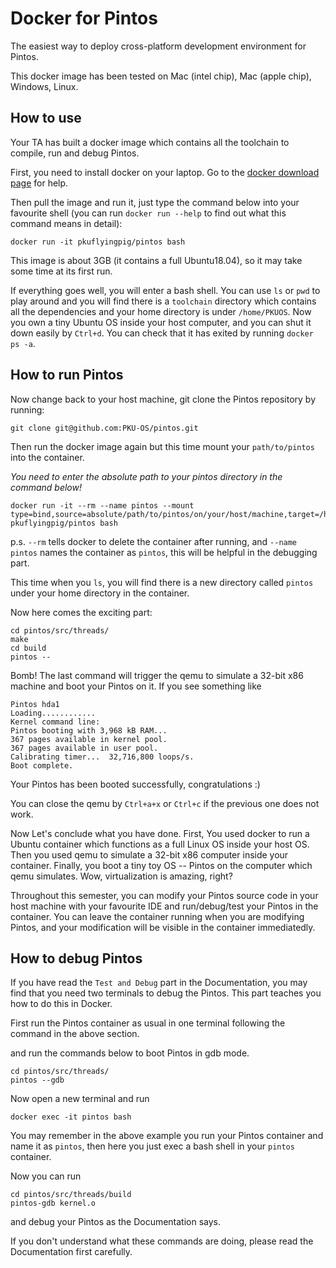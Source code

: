 # Docker for Pintos
The easiest way to deploy cross-platform development environment for Pintos.

This docker image has been tested on Mac (intel chip), Mac (apple chip), Windows, Linux.

## How to use
Your TA has built a docker image which contains all the toolchain to compile, run and debug Pintos.

First, you need to install docker on your laptop. Go to the [docker download page](https://www.docker.com/get-started) for help. 

Then pull the image and run it, just type the command below into your favourite shell (you can run `docker run --help` to find out what this command means in detail):

```
docker run -it pkuflyingpig/pintos bash
```

This image is about 3GB (it contains a full Ubuntu18.04), so it may take some time at its first run.

If everything goes well, you will enter a bash shell. You can use `ls` or `pwd` to play around and you will find there is a `toolchain` directory which contains all the dependencies and your home directory is under `/home/PKUOS`. Now you own a tiny Ubuntu OS inside your host computer, and you can shut it down easily by `Ctrl+d`. You can check that it has exited by running `docker ps -a`.

## How to run Pintos
Now change back to your host machine, git clone the Pintos repository by running:

```
git clone git@github.com:PKU-OS/pintos.git
```

Then run the docker image again but this time mount your `path/to/pintos` into the container.

*You need to enter the absolute path to your pintos directory in the command below!*

```
docker run -it --rm --name pintos --mount type=bind,source=absolute/path/to/pintos/on/your/host/machine,target=/home/PKUOS/pintos pkuflyingpig/pintos bash
```
p.s. `--rm` tells docker to delete the container after running, and `--name pintos` names the container as `pintos`, this will be helpful in the debugging part.

This time when you `ls`, you will find there is a new directory called `pintos` under your home directory in the container.

Now here comes the exciting part:

```
cd pintos/src/threads/
make
cd build
pintos --
```

Bomb! The last command will trigger the qemu to simulate a 32-bit x86 machine and boot your Pintos on it. If you see something like

```
Pintos hda1
Loading............
Kernel command line:
Pintos booting with 3,968 kB RAM...
367 pages available in kernel pool.
367 pages available in user pool.
Calibrating timer...  32,716,800 loops/s.
Boot complete.
```

Your Pintos has been booted successfully, congratulations :)

You can close the qemu by `Ctrl+a+x` or `Ctrl+c` if the previous one does not work.

Now Let's conclude what you have done. First, You used docker to run a Ubuntu container which functions as a full Linux OS inside your host OS. Then you used qemu to simulate a 32-bit x86 computer inside your container. Finally, you boot a tiny toy OS -- Pintos on the computer which qemu simulates. Wow, virtualization is amazing, right?

Throughout this semester, you can modify your Pintos source code in your host machine with your favourite IDE and run/debug/test your Pintos in the container. You can leave the container running when you are modifying Pintos, and your modification will be visible in the container immediatedly.

## How to debug Pintos
If you have read the `Test and Debug` part in the Documentation, you may find that you need two terminals to debug the Pintos. This part teaches you how to do this in Docker.

First run the Pintos container as usual in one terminal following the command in the above section.

and run the commands below to boot Pintos in gdb mode.

```
cd pintos/src/threads/
pintos --gdb
```

Now open a new terminal and run 

```
docker exec -it pintos bash
```

You may remember in the above example you run your Pintos container and name it as `pintos`, then here you just exec a bash shell in your `pintos` container. 

Now you can run

```
cd pintos/src/threads/build
pintos-gdb kernel.o
```

and debug your Pintos as the Documentation says.

If you don't understand what these commands are doing, please read the Documentation first carefully.

